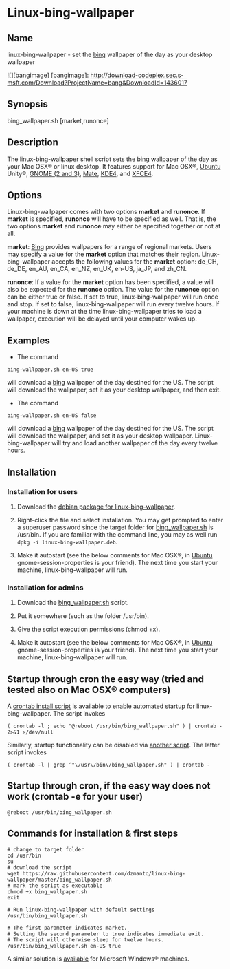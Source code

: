 # Linux-bing-wallpaper

## Name
linux-bing-wallpaper - set the <a href="http://www.bing.com">bing</a> wallpaper of the day as your desktop wallpaper

![][bangimage]
[bangimage]: http://download-codeplex.sec.s-msft.com/Download?ProjectName=bang&DownloadId=1436017

## Synopsis

bing_wallpaper.sh [market,runonce]

## Description

The linux-bing-wallpaper shell script sets the <a href="http://www.bing.com">bing</a> wallpaper of the day as your Mac OSX® or linux desktop. It features support for Mac OSX®, <a href="https://www.ubuntu.com/">Ubuntu</a> Unity®, <a href="https://www.gnome.org/">GNOME (2 and 3)</a>, <a href="http://mate-desktop.org/">Mate</a>, <a href="https://www.kde.org/">KDE4</a>, and <a href="http://xfce.org/">XFCE4</a>.

## Options

Linux-bing-wallpaper comes with two options <b>market</b> and <b>runonce</b>. If <b>market</b> is specified, <b>runonce</b> will have to be specified as well. That is, the two options <b>market</b> and <b>runonce</b> may either be specified together or not at all.

<b>market</b>: <a href="http://www.bing.com">Bing</a> provides wallpapers for a range of regional markets. Users may specify a value for the  <b>market</b> option that matches their region. Linux-bing-wallpaper accepts the following values for the <b>market</b> option: de_CH, de_DE, en_AU, en_CA, en_NZ, en_UK, en-US, ja_JP, and zh_CN.

<b>runonce</b>: If a value for the <b>market</b> option has been specified, a value will also be expected for the <b>runonce</b> option. The value for the <b>runonce</b> option can be either true or false. If set to true, linux-bing-wallpaper will run once and stop. If set to false, linux-bing-wallpaper will run every twelve hours. If your machine is down at the time linux-bing-wallpaper tries to load a wallpaper, execution will be delayed until your computer wakes up.

## Examples

* The command
```
bing-wallpaper.sh en-US true
```
will download a <a href="http://www.bing.com">bing</a> wallpaper of the day destined for the US. The script will download the wallpaper, set it as your desktop wallpaper, and then exit.

* The command
```
bing-wallpaper.sh en-US false
```
will download a <a href="http://www.bing.com">bing</a> wallpaper of the day destined for the US. The script will download the wallpaper, and set it as your desktop wallpaper. Linux-bing-wallpaper will try and load another wallpaper of the day every twelve hours.

## Installation
### Installation for users
1. Download the <a href="https://github.com/dzmanto/linux-bing-wallpaper/releases/latest">debian package for linux-bing-wallpaper</a>.

2. Right-click the file and select installation. You may get prompted to enter a superuser password since the target folder for <a href="https://github.com/dzmanto/linux-bing-wallpaper/blob/master/bing_wallpaper.sh">bing_wallpaper.sh</a> is /usr/bin. If you are familiar with the command line, you may as well run 
`dpkg -i linux-bing-wallpaper.deb`.
3. Make it autostart (see the below comments for Mac OSX®, in <a href="https://www.ubuntu.com/">Ubuntu</a> gnome-session-properties is your friend). The next time you start your machine, linux-bing-wallpaper will run.

### Installation for admins
1. Download the <a href="https://github.com/dzmanto/linux-bing-wallpaper/blob/master/bing_wallpaper.sh">bing_wallpaper.sh</a> script.

2. Put it somewhere (such as the folder /usr/bin).

3. Give the script execution permissions (chmod +x).

4. Make it autostart (see the below comments for Mac OSX®, in <a href="https://www.ubuntu.com/">Ubuntu</a> gnome-session-properties is your friend). The next time you start your machine, linux-bing-wallpaper will run.

## Startup through cron the easy way (tried and tested also on Mac OSX® computers)
A <a href="https://github.com/dzmanto/linux-bing-wallpaper/blob/master/crontab_install.sh">crontab install script</a> is available to enable automated startup for linux-bing-wallpaper. The script invokes
```
( crontab -l ; echo "@reboot /usr/bin/bing_wallpaper.sh" ) | crontab - 2>&1 >/dev/null
```
Similarly, startup functionality can be disabled via <a href="https://github.com/dzmanto/linux-bing-wallpaper/blob/master/crontab_remove.sh">another script</a>. The latter script invokes
```
( crontab -l | grep ^"\/usr\/bin\/bing_wallpaper.sh" ) | crontab -
```

## Startup through cron, if the easy way does not work (crontab -e for your user)
```
@reboot /usr/bin/bing_wallpaper.sh
```
## Commands for installation & first steps
```
# change to target folder
cd /usr/bin
su
# download the script
wget https://raw.githubusercontent.com/dzmanto/linux-bing-wallpaper/master/bing_wallpaper.sh
# mark the script as executable
chmod +x bing_wallpaper.sh
exit

# Run linux-bing-wallpaper with default settings
/usr/bin/bing_wallpaper.sh

# The first parameter indicates market.
# Setting the second parameter to true indicates immediate exit.
# The script will otherwise sleep for twelve hours.
/usr/bin/bing_wallpaper.sh en-US true
```
<p>A similar solution is <a href="https://github.com/dzmanto/bang">available</a> for Microsoft Windows® machines. </p>
